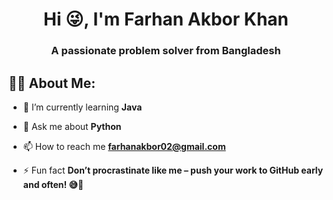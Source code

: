 
<h1 align="center">Hi 😜, I'm Farhan Akbor Khan</h1>
<h3 align="center">A passionate problem solver from Bangladesh</h3>

## 👨‍💻 About Me:


- 🌱 I’m currently learning **Java**

- 💬 Ask me about **Python**

- 📫 How to reach me **farhanakbor02@gmail.com**

- ⚡ Fun fact **Don’t procrastinate like me – push your work to GitHub early and often! 😅🚀**




